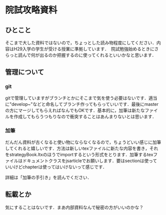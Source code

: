 #  院試攻略資料

## ひとこと
そこまで大した資料ではないので，ちょっとした読み物程度にしてください．内容はH29入学の学生が受ける授業に準拠しています．　院試勉強始めるときにさらっと読んで何が出るのか把握するのに使ってくれるといいかなと思います．


## 管理について

### git
gitで管理していますがブランチとかにそこまで気を使う必要はないです．適当に"develop~"などと命名してブランチ作ってもらっていいです．最後にmasterの方にマージしてもらえればなんでもOKです．基本的に，加筆は新たなファイルを作成してもらうつもりなので衝突することはあんまりないとは思います．

### 加筆
だんだん資料が古くなると使い物にならなくなるので，ちょうどいい感じに加筆してくれると嬉しいです．方法は新しいtexファイルに新たな内容を書き，それをstrategyBook.ltxのほうでimportするという形式をとります．加筆するtexファイルはドキュメントクラスをjsarticleでお願いします．要はsectionは使っていいけどchapterは使ってはいけないって感じです．

詳細は「加筆の手引き」を読んでください．


## 転載とか
気にすることはないです．まあ内部資料なんで秘密の方がいいのかな？
